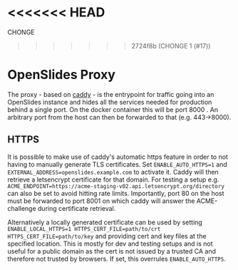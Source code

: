 <<<<<<< HEAD
=======
CHONGE

>>>>>>> 2724f8b (CHONGE 1 (#17))
# OpenSlides Proxy

The proxy - based on [caddy](https://hub.docker.com/_/caddy) - is the entrypoint
for traffic going into an OpenSlides instance and hides all the services needed
for production behind a single port. On the docker container this will be port
8000 . An arbitrary port from the host can then be forwarded to that (e.g.
443->8000).

## HTTPS

It is possible to make use of caddy's automatic https feature in order to not
having to manually generate TLS certificates.
Set `ENABLE_AUTO_HTTPS=1` and `EXTERNAL_ADDRESS=openslides.example.com` to
activate it. Caddy will then retrieve a letsencrypt certificate for that
domain.
For testing a setup e.g.
`ACME_ENDPOINT=https://acme-staging-v02.api.letsencrypt.org/directory` can also
be set to avoid hitting rate limits.
Importantly, port 80 on the host must be forwarded to port 8001 on which caddy
will answer the ACME-challenge during certificate retrieval.

Alternatively a locally generated certificate can be used by setting
`ENABLE_LOCAL_HTTPS=1 HTTPS_CERT_FILE=path/to/crt HTTPS_CERT_FILE=path/to/key`
and providing cert and key files at the specified location. This is mostly for
dev and testing setups and is not useful for a public domain as the cert is not
issued by a trusted CA and therefore not trusted by browsers. If set, this
overrules `ENABLE_AUTO_HTTPS`.
